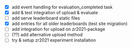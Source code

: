 - [X] add event handling for evaluation_completed task
- [X] add & test integration of upload & evaluate
- [ ] add serve leaderboard static files
- [X] add entries for all older leaderboards (test site migration)
- [ ] add integration for upload on zr2021-package
- [ ] (??) add alternative upload method
- [ ] try & setup zr2021 experiment installation

